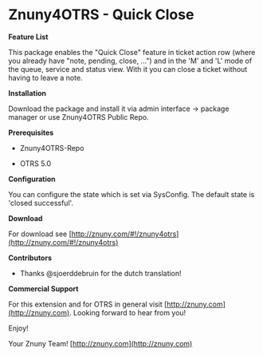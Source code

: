 Znuny4OTRS - Quick Close
========================

**Feature List**

This package enables the "Quick Close" feature in ticket action row (where you already have "note, pending, close, ...") and in the 'M' and 'L' mode of the queue, service and status view. With it you can close a ticket without having to leave a note.

**Installation**

Download the package and install it via admin interface -> package manager or use Znuny4OTRS Public Repo.


**Prerequisites**

- Znuny4OTRS-Repo

- OTRS 5.0

**Configuration**

You can configure the state which is set via SysConfig. The default state is 'closed successful'.

**Download**

For download see [http://znuny.com/#!/znuny4otrs](http://znuny.com/#!/znuny4otrs)

**Contributors**
- Thanks @sjoerddebruin for the dutch translation!

**Commercial Support**

For this extension and for OTRS in general visit [http://znuny.com](http://znuny.com). Looking forward to hear from you!

Enjoy!

 Your Znuny Team!
 [http://znuny.com](http://znuny.com)
